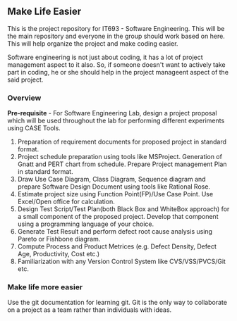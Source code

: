 ## Make Life Easier
This is the project repository for IT693 - Software Engineering.
This will be the main repository and everyone in the group should work based on here. This will help organize the project and make coding easier.

Software engineering is not just about coding, it has a lot of project management aspect to it also. So, if someone doesn't want to actively take part in coding, he or she should help in the project manageent aspect of the said project. 

### Overview

**Pre-requisite** - For Software Engineering Lab, design a project proposal which will be used throughout the lab for performing different experiments using CASE Tools.

1. Preparation of requirement documents for proposed project in standard format.
2. Project schedule preparation using tools like MSProject. Generation of Gnatt and PERT chart from schedule. Prepare Project management Plan in standard format.
3. Draw Use Case Diagram, Class Diagram, Sequence diagram and prepare Software Design Document using tools like Rational Rose.
4. Estimate project size using Function Point(FP)/Use Case Point. Use Excel/Open office for calculation.
5. Design Test Script/Test Plan(both Black Box and WhiteBox approach) for a small component of the proposed project. Develop that component using a programming language of your choice.
6. Generate Test Result and perform defect root cause analysis using Pareto or Fishbone diagram.
7. Compute Process and Product Metrices (e.g. Defect Density, Defect Age, Productivity, Cost etc.)
8. Familiarization with any Version Control System like CVS/VSS/PVCS/Git etc.

### Make life more easier
Use the git documentation for learning git. Git is the only way to collaborate on a project as a team rather than individuals with ideas.
